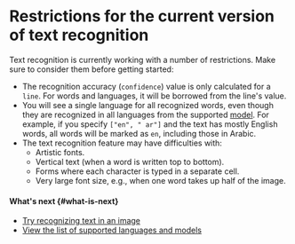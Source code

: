 # Restrictions for the current version of text recognition

Text recognition is currently working with a number of restrictions. Make sure to consider them before getting started:

* The recognition accuracy (`confidence`) value is only calculated for a `line`. For words and languages, it will be borrowed from the line's value.
* You will see a single language for all recognized words, even though they are recognized in all languages from the supported [model](supported-languages.md). For example, if you specify `["en", " ar"]` and the text has mostly English words, all words will be marked as `en`, including those in Arabic.
* The text recognition feature may have difficulties with:
   * Artistic fonts.
   * Vertical text (when a word is written top to bottom).
   * Forms where each character is typed in a separate cell.
   * Very large font size, e.g., when one word takes up half of the image.

#### What's next {#what-is-next}

* [Try recognizing text in an image](../../operations/ocr/text-detection-image.md)
* [View the list of supported languages and models](supported-languages.md)